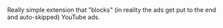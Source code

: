 Really simple extension that "blocks" (in reality the ads get put to the end and auto-skipped) YouTube ads.
